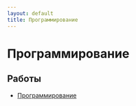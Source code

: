 ```yaml
---
layout: default
title: Программирование
---
```


# Программирование

## Работы

- [Программирование](https://github.com/arseniiarsenii/ivt-portfolio/tree/main/works/year-3/Программирование) 